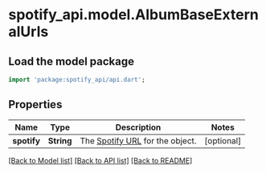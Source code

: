 # spotify_api.model.AlbumBaseExternalUrls

## Load the model package
```dart
import 'package:spotify_api/api.dart';
```

## Properties
Name | Type | Description | Notes
------------ | ------------- | ------------- | -------------
**spotify** | **String** | The [Spotify URL](/documentation/web-api/concepts/spotify-uris-ids) for the object.  | [optional] 

[[Back to Model list]](../README.md#documentation-for-models) [[Back to API list]](../README.md#documentation-for-api-endpoints) [[Back to README]](../README.md)


